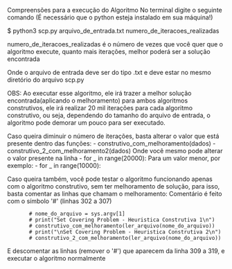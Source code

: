 Compreensões para a execução do Algoritmo
No terminal digite o seguinte comando (É necessário que o python esteja instalado em sua máquina!)

$ python3 scp.py arquivo_de_entrada.txt numero_de_iteracoes_realizadas

numero_de_iteracoes_realizadas é o número de vezes que você quer que o algoritmo execute, quanto mais iterações,
melhor poderá ser a solução encontrada

Onde o arquivo de entrada deve ser do tipo .txt e deve estar no mesmo diretório do arquivo scp.py

OBS: Ao executar esse algoritmo, ele irá trazer a melhor solução encontrada(aplicando o melhoramento)
para ambos algoritmos construtivos, ele irá realizar 20 mil iterações para cada algoritmo construtivo,
ou seja, dependendo do tamanho do arquivo de entrada, o algoritmo pode demorar um pouco para ser executado.

Caso queira diminuir o número de iterações, basta alterar o valor que está presente dentro das funções:
        - construtivo_com_melhoramento(dados) 
        - construtivo_2_com_melhoramento2(dados)
Onde você mesmo pode alterar o valor presente na linha
        - for _ in range(20000):
Para um valor menor, por exemplo:
        - for _ in range(10000):

Caso queira também, você pode testar o algoritmo funcionando apenas com o algoritmo construtivo, sem ter melhoramento de solução,
para isso, basta comentar as linhas que chamam o melhoramento: Comentário é feito com o símbolo '#' (linhas 302 a 307)

           # nome_do_arquivo = sys.argv[1]
           # print("Set Covering Problem - Heuristica Construtiva 1\n")
           # construtivo_com_melhoramento(ler_arquivo(nome_do_arquivo))
           # print("\nSet Covering Problem - Heuristica Construtiva 2\n")
           # construtivo_2_com_melhoramento(ler_arquivo(nome_do_arquivo))

E descomentar as linhas (remover o '#') que aparecem da linha 309 a  319, e executar o algoritmo normalmente
